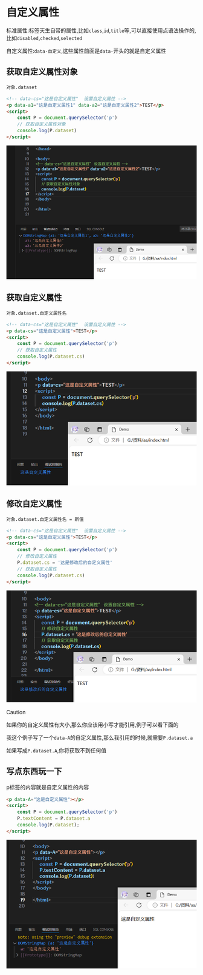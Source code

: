 # 自定义属性

标准属性:标签天生自带的属性,比如`class`,`id`,`title`等,可以直接使用点语法操作的,比如`disabled`,`checked`,`selected`

自定义属性:`data-自定义`,这些属性前面是`data-`开头的就是自定义属性

## 获取自定义属性对象

`对象.dataset`

```html
<!-- data-cs="这是自定义属性"  设置自定义属性 -->
<p data-a1="这是自定义属性1" data-a2="这是自定义属性2">TEST</p>
<script>
    const P = document.querySelector('p')
    // 获取自定义属性对象
    console.log(P.dataset)
</script>
```

![32-1](assets/32-1.png)

## 获取自定义属性

`对象.dataset.自定义属性名`

```html
<!-- data-cs="这是自定义属性"  设置自定义属性 -->
<p data-cs="这是自定义属性">TEST</p>
<script>
    const P = document.querySelector('p')
    // 获取自定义属性
    console.log(P.dataset.cs)
</script>
```

![32-2](assets/32-2.png)

## 修改自定义属性

`对象.dataset.自定义属性名 = 新值`

```html
<!-- data-cs="这是自定义属性"  设置自定义属性 -->
<p data-cs="这是自定义属性">TEST</p>
<script>
    const P = document.querySelector('p')
    // 修改自定义属性
    P.dataset.cs = '这是修改后的自定义属性'
    // 获取自定义属性
    console.log(P.dataset.cs)
</script>
```

![32-3](assets/32-3.png)

> [!caution]
>
> 如果你的自定义属性有大小,那么你应该用小写才能引用,例子可以看下面的
>
> 我这个例子写了一个`data-A`的自定义属性,那么我引用的时候,就需要`P.dataset.a`
>
> 如果写成`P.dataset.A`,你将获取不到任何值

## 写点东西玩一下

p标签的内容就是自定义属性的内容

```html
<p data-A="这是自定义属性"></p>
<script>
    const P = document.querySelector('p')
    P.textContent = P.dataset.a
    console.log(P.dataset);
</script>
```

![32-4](assets/32-4.png)